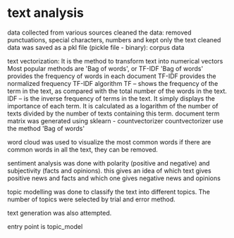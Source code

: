 # text analysis 

data collected from various sources
cleaned the data: removed punctuations, special characters, numbers and kept only the text
cleaned data was saved as a pkl file (pickle file - binary): corpus data

text vectorization: It is the method to transform text into numerical vectors
Most popular methods are 'Bag of words', or TF-IDF
'Bag of words' provides the frequency of words in each document
TF-IDF provides the normalized frequency
TF-IDF algorithm
TF – shows the frequency of the term in the text, as compared with the total number of the words in the text.
IDF – is the inverse frequency of terms in the text. It simply displays the importance of each term. It is calculated as a logarithm of the number of texts divided by the number of texts containing this term.
document term matrix was generated using sklearn - countvectorizer
countvectorizer use the method 'Bag of words'


word cloud was used to visualize the most common words
if there are common words in all the text, they can be removed. 

sentiment analysis was done with polarity (positive and negative) and subjectivity (facts and opinions).
this gives an idea of which text gives positive news and facts and which one gives negative news and opinions

topic modelling was done to classify the text into different topics. The number of topics were selected by trial and error method.

text generation was also attempted.

entry point is topic_model